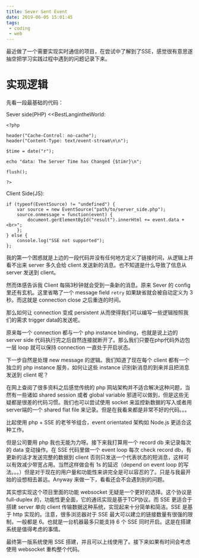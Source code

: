 ```yaml
---
title: Sever Sent Event
date: 2019-06-05 15:01:45
tags: 
 - coding
 - web
---
```


最近做了一个需要实现实时通信的项目，在尝试中了解到了SSE，感觉很有意思遂抽空把学习实践过程中遇到的问题记录下来。

# 实现逻辑

先看一段最基础的代码：

Sever side(PHP) <<BestLangintheWorld:

```
<?php

header("Cache-Control: no-cache");
header("Content-Type: text/event-stream\n\n");

$time = date("r");

echo "data: The Server Time has Changed {$timr}\n";

flush();

?>
```

Client Side(JS):

```
if (typeof(EventSource) != "undefined") {
    var source = new EventSource("path/to/server_side.php");
    source.onmessage = function(event) {
        document.gerElementById("result").innerHtml += event.data + <br>";
    };
} else {
    console.log("SSE not supported");
};
```

我的第一个困惑就是上边的一段代码并没有任何地方定义了链接时间，从逻辑上并看不出来 server 多久会给 client 发送新的消息。也不知道是什么导致了信息从 server 发送到 client。

然而体感告诉我 Client 每隔3秒钟就会受到一条新的消息。原来 Sever 的 config 里还有玄机。这里省略了一个 message field `retry` 如果缺省就会被自动定义为 3 秒。而这就是 connection close 之后重连的时间。

那么如何让 connection 变成 persistent 从而使得我们可以编写一些逻辑按照我们的需求 trigger data的发送呢。

原来每一个 connection 都与一个 php instance binding，也就是说上边的 server side 代码执行完之后自然连接就断开了。那么我们只要在php代码外边包一层 loop 就可以保持 connection 一直处于开启状态。

下一步自然是处理 new message 的逻辑。我们知道了现在每个 client 都有一个独立的 php instance 服务，如何让这些 instance 识别新消息的到来并且把消息发送到 client 呢？

在网上查阅了很多资料之后感觉传统的 php 网站架构并不适合解决这种问题，当然有一些诸如 shared session 或者 global variable 邪道可以做到，但是这些无疑都是很差的代码习惯。我们也可以尝试使用 socket 来监控新数据的写入或者用server端的一个 shared flat file 来记录。但是在我看来都是非常不好的代码。。。

比起使用 php + SSE 的老爷爷组合，event orientated 架构如 Node.js 更适合这种工作。

但是公司要用 php 我也无能为力呀。接下来我打算用一个 record db 来记录每次的 data 变动操作。在 SSE 代码里做一个 event loop 每次 check record db，有更新的话才发送完整的数据到 client 否则只发送一个代表状态的短消息，这样可以有效减少带宽占用。当然这样做会有 1s 的延迟（depend on event loop 的写法。。。）但是对于现在的用户量和功能性来讲完全是可以容忍的了。只是与我最开始的设想相去甚远。Anyway 来做一下，看看还会不会遇到别的问题。

其实想实现这个项目里面的功能 websocket 无疑是一个更好的选择。这个协议是 full-duplex 的，功能性更全面，它的通讯实现是基于TCP协议。而 SSE 更适合于搭建 server 单向 client 传输数据这种系统，实现起来十分简单和简洁。SSE 是基于 http 实现的。注意，很多浏览器对于 SSE 最大可以建立的链接数量有很强的限制，一般都是 6。也就是一台机器最多只能支持 6 个 SSE 同时开启。这是在搭建系统是值得考虑的事情。

最终第一版系统使用 SSE 搭建，并且可以上线使用了。接下来如果有时间会考虑使用 websocket 重构整个代码。
